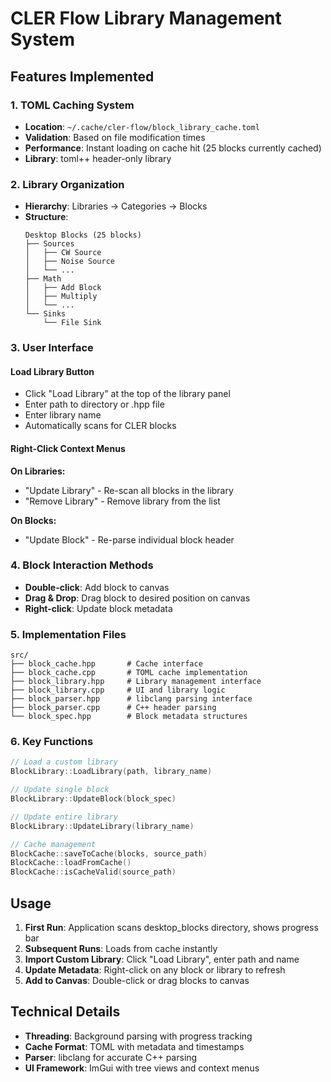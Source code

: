 # CLER Flow Library Management System

## Features Implemented

### 1. TOML Caching System
- **Location**: `~/.cache/cler-flow/block_library_cache.toml`
- **Validation**: Based on file modification times
- **Performance**: Instant loading on cache hit (25 blocks currently cached)
- **Library**: toml++ header-only library

### 2. Library Organization
- **Hierarchy**: Libraries → Categories → Blocks
- **Structure**:
  ```
  Desktop Blocks (25 blocks)
  ├── Sources
  │   ├── CW Source
  │   ├── Noise Source
  │   └── ...
  ├── Math
  │   ├── Add Block
  │   ├── Multiply
  │   └── ...
  └── Sinks
      └── File Sink
  ```

### 3. User Interface

#### Load Library Button
- Click "Load Library" at the top of the library panel
- Enter path to directory or .hpp file
- Enter library name
- Automatically scans for CLER blocks

#### Right-Click Context Menus

**On Libraries:**
- "Update Library" - Re-scan all blocks in the library
- "Remove Library" - Remove library from the list

**On Blocks:**
- "Update Block" - Re-parse individual block header

### 4. Block Interaction Methods
- **Double-click**: Add block to canvas
- **Drag & Drop**: Drag block to desired position on canvas
- **Right-click**: Update block metadata

### 5. Implementation Files

```
src/
├── block_cache.hpp       # Cache interface
├── block_cache.cpp       # TOML cache implementation
├── block_library.hpp     # Library management interface
├── block_library.cpp     # UI and library logic
├── block_parser.hpp      # libclang parsing interface
├── block_parser.cpp      # C++ header parsing
└── block_spec.hpp        # Block metadata structures
```

### 6. Key Functions

```cpp
// Load a custom library
BlockLibrary::LoadLibrary(path, library_name)

// Update single block
BlockLibrary::UpdateBlock(block_spec)

// Update entire library
BlockLibrary::UpdateLibrary(library_name)

// Cache management
BlockCache::saveToCache(blocks, source_path)
BlockCache::loadFromCache()
BlockCache::isCacheValid(source_path)
```

## Usage

1. **First Run**: Application scans desktop_blocks directory, shows progress bar
2. **Subsequent Runs**: Loads from cache instantly
3. **Import Custom Library**: Click "Load Library", enter path and name
4. **Update Metadata**: Right-click on any block or library to refresh
5. **Add to Canvas**: Double-click or drag blocks to canvas

## Technical Details

- **Threading**: Background parsing with progress tracking
- **Cache Format**: TOML with metadata and timestamps
- **Parser**: libclang for accurate C++ parsing
- **UI Framework**: ImGui with tree views and context menus